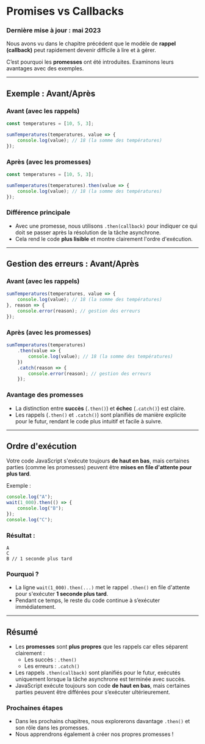 # Promises vs Callbacks

### Dernière mise à jour : mai 2023

Nous avons vu dans le chapitre précédent que le modèle de **rappel (callback)** peut rapidement devenir difficile à lire et à gérer. 

C’est pourquoi les **promesses** ont été introduites. Examinons leurs avantages avec des exemples.

---

## Exemple : Avant/Après

### Avant (avec les rappels)
```javascript
const temperatures = [10, 5, 3];

sumTemperatures(temperatures, value => {
    console.log(value); // 18 (la somme des températures)
});
```

### Après (avec les promesses)
```javascript
const temperatures = [10, 5, 3];

sumTemperatures(temperatures).then(value => {
    console.log(value); // 18 (la somme des températures)
});
```

### Différence principale
- Avec une promesse, nous utilisons `.then(callback)` pour indiquer ce qui doit se passer après la résolution de la tâche asynchrone.
- Cela rend le code **plus lisible** et montre clairement l'ordre d'exécution.

---

## Gestion des erreurs : Avant/Après

### Avant (avec les rappels)
```javascript
sumTemperatures(temperatures, value => {
    console.log(value); // 18 (la somme des températures)
}, reason => {
    console.error(reason); // gestion des erreurs
});
```

### Après (avec les promesses)
```javascript
sumTemperatures(temperatures)
    .then(value => {
        console.log(value); // 18 (la somme des températures)
    })
    .catch(reason => {
        console.error(reason); // gestion des erreurs
    });
```

### Avantage des promesses
- La distinction entre **succès** (`.then()`) et **échec** (`.catch()`) est claire.
- Les rappels (`.then()` et `.catch()`) sont planifiés de manière explicite pour le futur, rendant le code plus intuitif et facile à suivre.

---

## **Ordre d'exécution**

Votre code JavaScript s'exécute toujours **de haut en bas**, mais certaines parties (comme les promesses) peuvent être **mises en file d'attente pour plus tard**.

Exemple :
```javascript
console.log("A");
wait(1_000).then(() => {
    console.log("B");
});
console.log("C");
```

### Résultat :
```
A
C
B // 1 seconde plus tard
```

### Pourquoi ?
- La ligne `wait(1_000).then(...)` met le rappel `.then()` en file d'attente pour s'exécuter **1 seconde plus tard**.
- Pendant ce temps, le reste du code continue à s’exécuter immédiatement.

---

## **Résumé**

- Les **promesses** sont **plus propres** que les rappels car elles séparent clairement :
  - Les succès : `.then()`
  - Les erreurs : `.catch()`
- Les rappels `.then(callback)` sont planifiés pour le futur, exécutés uniquement lorsque la tâche asynchrone est terminée avec succès.
- JavaScript exécute toujours son code **de haut en bas**, mais certaines parties peuvent être différées pour s’exécuter ultérieurement.

### Prochaines étapes
- Dans les prochains chapitres, nous explorerons davantage `.then()` et son rôle dans les promesses.
- Nous apprendrons également à créer nos propres promesses !
```